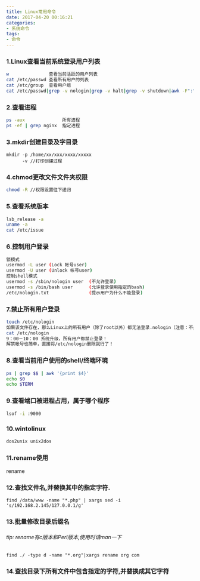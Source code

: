 ```yaml
---
title: Linux常用命令
date: 2017-04-20 00:16:21
categories:
- 系统命令
tags:
- 命令
---
```


### 1.Linux查看当前系统登录用户列表

```bash
w               查看当前活跃的用户列表
cat /etc/passwd 查看所有用户的列表
cat /etc/group  查看用户组
cat /etc/passwd|grep -v nologin|grep -v halt|grep -v shutdown|awk -F":" '{ print $1"|"$3"|"$4 }'|more
```

### 2.查看进程

```bash
ps -aux              所有进程
ps -ef | grep nginx  指定进程
```

### 3.mkdir创建目录及字目录
    mkdir -p /home/xx/xxx/xxxx/xxxxx
          -v //打印创建过程
### 4.chmod更改文件文件夹权限
```bash
chmod -R //权限设置往下递归
```

### 5.查看系统版本
```bash
lsb_release -a
uname -a
cat /etc/issue
```

### 6.控制用户登录

```bash
锁模式
usermod -L user (Lock 帐号user)
usermod -U user (Unlock 帐号user)
控制shell模式
usermod -s /sbin/nologin user  (不允许登录)
usermod -s /bin/bash user      (允许登录使用指定的bash)
/etc/nologin.txt               (提示用户为什么不能登录)
```

### 7.禁止所有用户登录

```bash
touch /etc/nologin
如果该文件存在，那么Linux上的所有用户（除了root以外）都无法登录.nologin（注意：不是nologin）可以写点东西，告诉用户为何无法登录.
cat /etc/nologin
9：00－10：00 系统升级，所有用户都禁止登录！
解禁帐号也简单，直接将/etc/nologin删除就行了！
```

### 8.查看当前用户使用的shell/终端环境

```bash
ps | grep $$ | awk '{print $4}'
echo $0
echo $TERM
```

### 9.查看端口被进程占用，属于哪个程序
```bash
lsof -i :9000
```

### 10.wintolinux
```bash
dos2unix unix2dos
```

### 11.rename使用
rename

### 12.查找文件名,并替换其中的指定字符.

```shell
find /data/www -name "*.php" | xargs sed -i 's/192.168.2.145/127.0.0.1/g' 
```

### 13.批量修改目录后缀名

###### tip: rename有c版本和Perl版本,使用时请man一下

```shell
find ./ -type d -name "*.org"|xargs rename org com
```

### 14.查找目录下所有文件中包含指定的字符,并替换成其它字符

```shell

```

